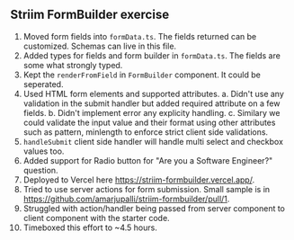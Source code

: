 ## Striim FormBuilder exercise

1. Moved form fields into `formData.ts`. The fields returned can be customized. Schemas can live in this file.
2. Added types for fields and form builder in `formData.ts`. The fields are some what strongly typed.
3. Kept the `renderFromField` in `FormBuilder` component. It could be seperated.
4. Used HTML form elements and supported attributes.
   a. Didn't use any validation in the submit handler but added required attribute on a few fields.
   b. Didn't implement error any explicity handling.
   c. Similary we could validate the input value and their format using other attributes such as pattern, minlength to enforce strict client side validations.
5. `handleSubmit` client side handler will handle multi select and checkbox values too.
6. Added support for Radio button for "Are you a Software Engineer?" question.
7. Deployed to Vercel here https://striim-formbuilder.vercel.app/.
8. Tried to use server actions for form submission. Small sample is in https://github.com/amarjupalli/striim-formbuilder/pull/1.
9. Struggled with action/handler being passed from server component to client component with the starter code.
10. Timeboxed this effort to ~4.5 hours.
